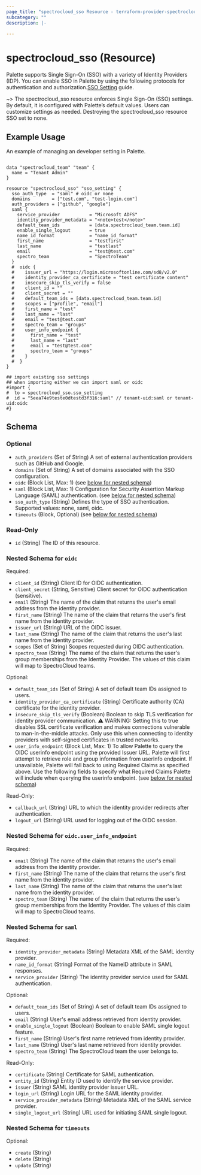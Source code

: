 ```yaml
---
page_title: "spectrocloud_sso Resource - terraform-provider-spectrocloud"
subcategory: ""
description: |-
  
---
```


# spectrocloud_sso (Resource)

  

Palette supports Single Sign-On (SSO) with a variety of Identity Providers (IDP). You can enable SSO in Palette by using the following protocols for authentication and authorization.[SSO Setting](https://docs.spectrocloud.com/user-management/saml-sso/) guide.

~> The spectrocloud_sso resource enforces Single Sign-On (SSO) settings. By default, it is configured with Palette’s default values. Users can customize settings as needed. Destroying the spectrocloud_sso resource SSO set to none.

## Example Usage

An example of managing an developer setting in Palette.

```hcl

data "spectrocloud_team" "team" {
  name = "Tenant Admin"
}

resource "spectrocloud_sso" "sso_setting" {
  sso_auth_type  = "saml" # oidc or none
  domains        = ["test.com", "test-login.com"]
  auth_providers = ["github", "google"]
  saml {
    service_provider           = "Microsoft ADFS"
    identity_provider_metadata = "<note>test</note>"
    default_team_ids           = [data.spectrocloud_team.team.id]
    enable_single_logout       = true
    name_id_format             = "name_id_format"
    first_name                 = "testfirst"
    last_name                  = "testlast"
    email                      = "test@test.com"
    spectro_team               = "SpectroTeam"
  }
  #  oidc {
  #    issuer_url = "https://login.microsoftonline.com/sd8/v2.0"
  #    identity_provider_ca_certificate = "test certificate content"
  #    insecure_skip_tls_verify = false
  #    client_id = ""
  #    client_secret = ""
  #    default_team_ids = [data.spectrocloud_team.team.id]
  #    scopes = ["profile", "email"]
  #    first_name = "test"
  #    last_name = "last"
  #    email = "test@test.com"
  #    spectro_team = "groups"
  #    user_info_endpoint {
  #      first_name = "test"
  #      last_name = "last"
  #      email = "test@test.com"
  #      spectro_team = "groups"
  #    }
  #  }
}

## import existing sso settings
## when importing either we can import saml or oidc
#import {
#  to = spectrocloud_sso.sso_setting
#  id = "5eea74e9teste0dtestd3f316:saml" // tenant-uid:saml or tenant-uid:oidc
#}

```

<!-- schema generated by tfplugindocs -->
## Schema

### Optional

- `auth_providers` (Set of String) A set of external authentication providers such as GitHub and Google.
- `domains` (Set of String) A set of domains associated with the SSO configuration.
- `oidc` (Block List, Max: 1) (see [below for nested schema](#nestedblock--oidc))
- `saml` (Block List, Max: 1) Configuration for Security Assertion Markup Language (SAML) authentication. (see [below for nested schema](#nestedblock--saml))
- `sso_auth_type` (String) Defines the type of SSO authentication. Supported values: none, saml, oidc.
- `timeouts` (Block, Optional) (see [below for nested schema](#nestedblock--timeouts))

### Read-Only

- `id` (String) The ID of this resource.

<a id="nestedblock--oidc"></a>
### Nested Schema for `oidc`

Required:

- `client_id` (String) Client ID for OIDC authentication.
- `client_secret` (String, Sensitive) Client secret for OIDC authentication (sensitive).
- `email` (String) The name of the claim that returns the user's email address from the identity provider.
- `first_name` (String) The name of the claim that returns the user's first name from the identity provider.
- `issuer_url` (String) URL of the OIDC issuer.
- `last_name` (String) The name of the claim that returns the user's last name from the identity provider.
- `scopes` (Set of String) Scopes requested during OIDC authentication.
- `spectro_team` (String) The name of the claim that returns the user's group memberships from the Identity Provider. The values of this claim will map to SpectroCloud teams.

Optional:

- `default_team_ids` (Set of String) A set of default team IDs assigned to users.
- `identity_provider_ca_certificate` (String) Certificate authority (CA) certificate for the identity provider.
- `insecure_skip_tls_verify` (Boolean) Boolean to skip TLS verification for identity provider communication. ⚠️ WARNING: Setting this to true disables SSL certificate verification and makes connections vulnerable to man-in-the-middle attacks. Only use this when connecting to identity providers with self-signed certificates in trusted networks.
- `user_info_endpoint` (Block List, Max: 1) To allow Palette to query the OIDC userinfo endpoint using the provided Issuer URL. Palette will first attempt to retrieve role and group information from userInfo endpoint. If unavailable, Palette will fall back to using Required Claims as specified above. Use the following fields to specify what Required Claims Palette will include when querying the userinfo endpoint. (see [below for nested schema](#nestedblock--oidc--user_info_endpoint))

Read-Only:

- `callback_url` (String) URL to which the identity provider redirects after authentication.
- `logout_url` (String) URL used for logging out of the OIDC session.

<a id="nestedblock--oidc--user_info_endpoint"></a>
### Nested Schema for `oidc.user_info_endpoint`

Required:

- `email` (String) The name of the claim that returns the user's email address from the identity provider.
- `first_name` (String) The name of the claim that returns the user's first name from the identity provider.
- `last_name` (String) The name of the claim that returns the user's last name from the identity provider.
- `spectro_team` (String) The name of the claim that returns the user's group memberships from the Identity Provider. The values of this claim will map to SpectroCloud teams.



<a id="nestedblock--saml"></a>
### Nested Schema for `saml`

Required:

- `identity_provider_metadata` (String) Metadata XML of the SAML identity provider.
- `name_id_format` (String) Format of the NameID attribute in SAML responses.
- `service_provider` (String) The identity provider service used for SAML authentication.

Optional:

- `default_team_ids` (Set of String) A set of default team IDs assigned to users.
- `email` (String) User's email address retrieved from identity provider.
- `enable_single_logout` (Boolean) Boolean to enable SAML single logout feature.
- `first_name` (String) User's first name retrieved from identity provider.
- `last_name` (String) User's last name retrieved from identity provider.
- `spectro_team` (String) The SpectroCloud team the user belongs to.

Read-Only:

- `certificate` (String) Certificate for SAML authentication.
- `entity_id` (String) Entity ID used to identify the service provider.
- `issuer` (String) SAML identity provider issuer URL.
- `login_url` (String) Login URL for the SAML identity provider.
- `service_provider_metadata` (String) Metadata XML of the SAML service provider.
- `single_logout_url` (String) URL used for initiating SAML single logout.


<a id="nestedblock--timeouts"></a>
### Nested Schema for `timeouts`

Optional:

- `create` (String)
- `delete` (String)
- `update` (String)